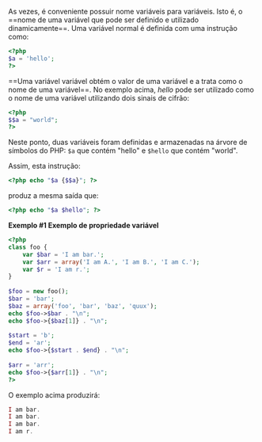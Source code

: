 As vezes, é conveniente possuir nome variáveis para variáveis. Isto é, o ==nome de uma variável que pode ser definido e utilizado dinamicamente==. Uma variável normal é definida com uma instrução como:

```php
<?php  
$a = 'hello';  
?>
```

==Uma variável variável obtém o valor de uma variável e a trata como o nome de uma variável==. No exemplo acima, _hello_ pode ser utilizado como o nome de uma variável utilizando dois sinais de cifrão:

```php
<?php  
$$a = "world";  
?>
```

Neste ponto, duas variáveis foram definidas e armazenadas na árvore de símbolos do PHP: `$a` que contém "hello" e `$hello` que contém "world". 

Assim, esta instrução:
```php
<?php echo "$a {$$a}"; ?>
```

produz a mesma saída que:
```php
<?php echo "$a $hello"; ?>
```

**Exemplo #1 Exemplo de propriedade variável**
```php
<?php  
class foo {  
	var $bar = 'I am bar.';  
	var $arr = array('I am A.', 'I am B.', 'I am C.');  
	var $r = 'I am r.';  
}  
  
$foo = new foo();  
$bar = 'bar';  
$baz = array('foo', 'bar', 'baz', 'quux');  
echo $foo->$bar . "\n";  
echo $foo->{$baz[1]} . "\n";  
  
$start = 'b';  
$end = 'ar';  
echo $foo->{$start . $end} . "\n";  
  
$arr = 'arr';  
echo $foo->{$arr[1]} . "\n";  
?>
```

O exemplo acima produzirá:
```php
I am bar.  
I am bar.  
I am bar.  
I am r.
```
